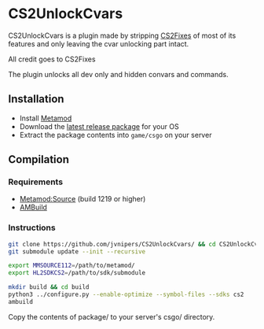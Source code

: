 # CS2UnlockCvars

CS2UnlockCvars is a plugin made by stripping [CS2Fixes](https://github.com/Source2ZE/CS2Fixes/) of most of its features and only leaving the cvar unlocking part intact.

All credit goes to CS2Fixes

The plugin unlocks all dev only and hidden convars and commands.

## Installation

- Install [Metamod](https://www.sourcemm.net/downloads.php?branch=dev)
- Download the [latest release package](https://github.com/jvnipers/CS2UnlockCvars/releases/latest) for your OS
- Extract the package contents into `game/csgo` on your server

## Compilation

### Requirements

- [Metamod:Source](https://www.sourcemm.net/downloads.php/?branch=master) (build 1219 or higher)
- [AMBuild](https://wiki.alliedmods.net/Ambuild)

### Instructions

```bash
git clone https://github.com/jvnipers/CS2UnlockCvars/ && cd CS2UnlockCvars
git submodule update --init --recursive

export MMSOURCE112=/path/to/metamod/
export HL2SDKCS2=/path/to/sdk/submodule

mkdir build && cd build
python3 ../configure.py --enable-optimize --symbol-files --sdks cs2
ambuild
```

Copy the contents of package/ to your server's csgo/ directory.
